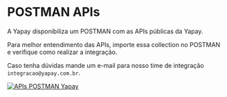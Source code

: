 # POSTMAN APIs

A Yapay disponibiliza um POSTMAN com as APIs públicas da Yapay.

Para melhor entendimento das APIs, importe essa collection no POSTMAN e verifique como realizar a integração.

Caso tenha dúvidas mande um e-mail para nosso time de integração `integracao@yapay.com.br`.


<a href="https://www.getpostman.com/collections/dec91372e9defff7130a" target="_blank">![APIs POSTMAN Yapay](/images/POSTMAN.png "Acesse o POSTMAN com as APIs da Yapay")</a>

</div>
